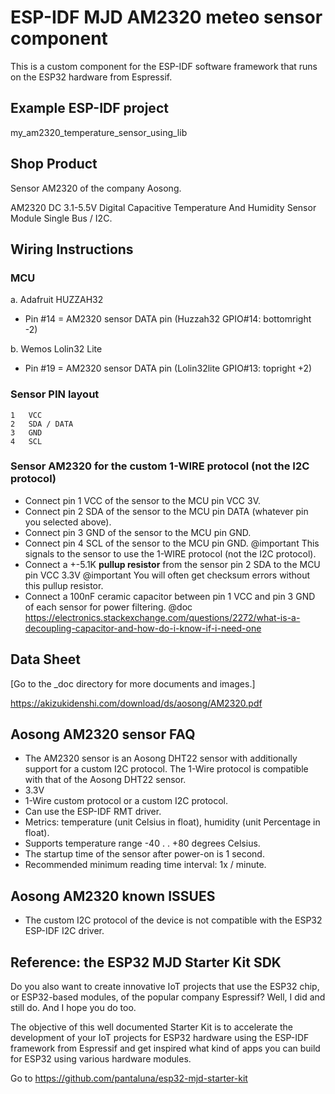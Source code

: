 # ESP-IDF MJD AM2320 meteo sensor component
This is a custom component for the ESP-IDF software framework that runs on the ESP32 hardware from Espressif.



## Example ESP-IDF project
my_am2320_temperature_sensor_using_lib

## Shop Product
Sensor AM2320 of the company Aosong.

AM2320 DC 3.1-5.5V Digital Capacitive Temperature And Humidity Sensor Module Single Bus / I2C.



## Wiring Instructions
### MCU
a. Adafruit HUZZAH32
- Pin #14 = AM2320 sensor DATA pin (Huzzah32 GPIO#14: bottomright -2)

b. Wemos Lolin32 Lite
- Pin #19 = AM2320 sensor DATA pin (Lolin32lite GPIO#13: topright +2)

### Sensor PIN layout
```
1   VCC
2   SDA / DATA
3   GND
4   SCL
```

### Sensor AM2320 for the custom 1-WIRE protocol (not the I2C protocol)

- Connect pin 1 VCC of the sensor to the MCU pin VCC 3V.
- Connect pin 2 SDA of the sensor to the MCU pin DATA (whatever pin you selected above).
- Connect pin 3 GND of the sensor to the MCU pin GND.
- Connect pin 4 SCL of the sensor to the MCU pin GND.
  @important This signals to the sensor to use the 1-WIRE protocol (not the I2C protocol).
- Connect a +-5.1K **pullup resistor** from the sensor pin 2 SDA to the MCU pin VCC 3.3V
  @important You will often get checksum errors without this pullup resistor.
- Connect a 100nF ceramic capacitor between pin 1 VCC and pin 3 GND of each sensor for power filtering.
  @doc https://electronics.stackexchange.com/questions/2272/what-is-a-decoupling-capacitor-and-how-do-i-know-if-i-need-one



## Data Sheet
[Go to the _doc directory for more documents and images.]

https://akizukidenshi.com/download/ds/aosong/AM2320.pdf



## Aosong AM2320 sensor FAQ
- The AM2320 sensor is an Aosong DHT22 sensor with additionally support for a custom I2C protocol. The 1-Wire protocol is compatible with that of the Aosong DHT22 sensor.
- 3.3V
- 1-Wire custom protocol or a custom I2C protocol.
- Can use the ESP-IDF RMT driver.
- Metrics: temperature (unit Celsius in float), humidity (unit Percentage in float).
- Supports temperature range -40 . . +80 degrees Celsius.
- The startup time of the sensor after power-on is 1 second.
- Recommended minimum reading time interval: 1x / minute.



## Aosong AM2320 known ISSUES
- The custom I2C protocol of the device is not compatible with the ESP32 ESP-IDF I2C driver.



## Reference: the ESP32 MJD Starter Kit SDK

Do you also want to create innovative IoT projects that use the ESP32 chip, or ESP32-based modules, of the popular company Espressif? Well, I did and still do. And I hope you do too.

The objective of this well documented Starter Kit is to accelerate the development of your IoT projects for ESP32 hardware using the ESP-IDF framework from Espressif and get inspired what kind of apps you can build for ESP32 using various hardware modules.

Go to https://github.com/pantaluna/esp32-mjd-starter-kit

